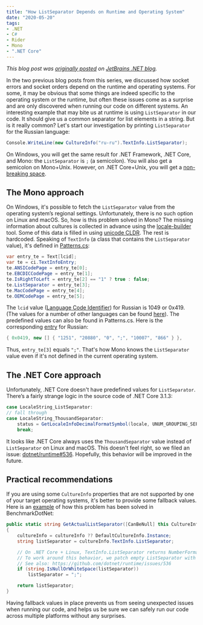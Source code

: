 ```yaml
---
title: "How ListSeparator Depends on Runtime and Operating System"
date: "2020-05-20"
tags:
- .NET
- C#
- Rider
- Mono
- ".NET Core"
---
```


*This blog post was [originally posted](https://blog.jetbrains.com/dotnet/2020/05/20/listseparator-depends-runtime-operating-system/) on [JetBrains .NET blog](https://blog.jetbrains.com/dotnet/).*

In the two previous blog posts from this series, we discussed how socket errors and socket orders depend on the runtime and operating systems. For some, it may be obvious that some things are indeed specific to the operating system or the runtime, but often these issues come as a surprise and are only discovered when running our code on different systems.
An interesting example that may bite us at runtime is using <code>ListSeparator</code> in our code. It should give us a common separator for list elements in a string. But is it really common?
Let's start our investigation by printing <code>ListSeparator</code> for the Russian language:

```cs
Console.WriteLine(new CultureInfo("ru-ru").TextInfo.ListSeparator);
```

On Windows, you will get the same result for .NET Framework, .NET Core, and Mono: the <code>ListSeparator</code> is <code>;</code> (a semicolon). You will also get a semicolon on Mono+Unix. However, on .NET Core+Unix, you will get a <a href="https://en.wikipedia.org/wiki/Non-breaking_space">non-breaking space</a>.

<!--more-->

<h2><strong>The Mono approach</strong></h2>
On Windows, it's possible to fetch the <code>ListSeparator</code> value from the operating system’s regional settings. Unfortunately, there is no such option on Linux and macOS. So, how is this problem solved in Mono?
The missing information about cultures is collected in advance using the <a href="https://github.com/mono/mono/tree/mono-6.10.0.104/tools/locale-builder">locale-builder</a> tool. Some of this data is filled in using <a href="http://www.unicode.org/Public/cldr/">unicode CLDR</a>. The rest is hardcoded. Speaking of <code>TextInfo</code> (a class that contains the <code>ListSeparator </code>value), it's defined in <a href="https://github.com/mono/mono/blob/mono-6.10.0.104/tools/locale-builder/Patterns.cs#L1610">Patterns.c</a><a href="https://github.com/mono/mono/blob/mono-6.10.0.104/tools/locale-builder/Patterns.cs#L1610">s</a>:

```cs
var entry_te = Text[lcid];
var te = ci.TextInfoEntry;
te.ANSICodePage = entry_te[0];
te.EBCDICCodePage = entry_te[1];
te.IsRightToLeft = entry_te[2] == "1" ? true : false;
te.ListSeparator = entry_te[3];
te.MacCodePage = entry_te[4];
te.OEMCodePage = entry_te[5];
```

The <code>lcid</code> value (<a href="https://docs.microsoft.com/en-us/openspecs/windows_protocols/ms-lcid/70feba9f-294e-491e-b6eb-56532684c37f">Language Code Identifier</a>) for Russian is 1049 or 0x419. (The values for a number of other languages can be found <a href="https://www.science.co.il/language/Locale-codes.php">here</a>).
The predefined values can also be found in Patterns.cs. Here is the corresponding <a href="https://github.com/mono/mono/blob/mono-6.10.0.104/tools/locale-builder/Patterns.cs#L665">entry</a> for Russian:

```cs
{ 0x0419, new [] { "1251", "20880", "0", ";", "10007", "866" } },
```

Thus, <code>entry_te[3]</code> equals <code>";"</code>. That's how Mono knows the <code>ListSeparator</code> value even if it's not defined in the current operating system.
<h2><strong>The .NET Core approach</strong></h2>
Unfortunately, .NET Core doesn't have predefined values for <code>ListSeparator</code>. There’s a fairly strange logic in the source code of .NET Core 3.1.3:

```cs
case LocaleString_ListSeparator:
// fall through
case LocaleString_ThousandSeparator:
    status = GetLocaleInfoDecimalFormatSymbol(locale, UNUM_GROUPING_SEPARATOR_SYMBOL, value, valueLength);
    break;
```

It looks like .NET Core always uses the <code>ThousandSeparator</code> value instead of <code>ListSeparator</code> on Linux and macOS. This doesn't feel right, so we filed an issue: <a href="https://github.com/dotnet/runtime/issues/536">dotnet/runtime#536</a>. Hopefully, this behavior will be improved in the future.
<h2><strong>Practical recommendations</strong></h2>
If you are using some <code>CultureInfo</code> properties that are not supported by one of your target operating systems, it's better to provide some fallback values. Here is an <a href="https://github.com/dotnet/BenchmarkDotNet/commit/0c48c2862f69a63407898680d18dd76b988c4197#diff-225f35e5288a4b6836d56a4fef7b6adc">example</a> of how this problem has been solved in BenchmarkDotNet:

```cs
public static string GetActualListSeparator([CanBeNull] this CultureInfo cultureInfo)
{
    cultureInfo = cultureInfo ?? DefaultCultureInfo.Instance;
    string listSeparator = cultureInfo.TextInfo.ListSeparator;

    // On .NET Core + Linux, TextInfo.ListSeparator returns NumberFormat.NumberGroupSeparator
    // To work around this behavior, we patch empty ListSeparator with ";"
    // See also: https://github.com/dotnet/runtime/issues/536
    if (string.IsNullOrWhiteSpace(listSeparator))
        listSeparator = ";";

    return listSeparator;
}
```

Having fallback values in place prevents us from seeing unexpected issues when running our code, and helps us be sure we can safely run our code across multiple platforms without any surprises.